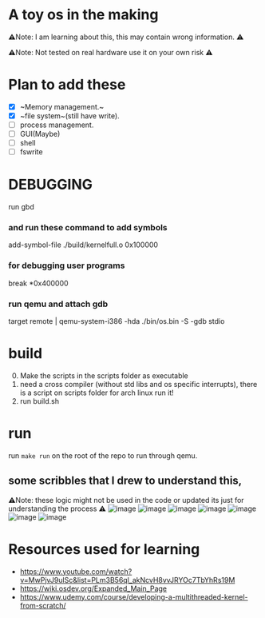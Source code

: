 # A toy os in the making
⚠️Note: I am learning about this, this may contain wrong information. ⚠️

⚠️Note: Not tested on real hardware use it on your own risk ⚠️

# Plan to add these
- [X] ~Memory management.~
- [X] ~file system~(still have write).
- [ ] process management.
- [ ] GUI(Maybe)
- [ ] shell
- [ ] fswrite

# DEBUGGING
run gbd
### and run these command to add symbols
add-symbol-file ./build/kernelfull.o 0x100000
### for debugging user programs 
break *0x400000
### run qemu and attach gdb
target remote | qemu-system-i386 -hda ./bin/os.bin -S -gdb stdio


# build
0. Make the scripts in the scripts folder as executable 
1. need a cross compiler (without std libs and os specific interrupts), there is a script on scripts folder for arch linux run it!
2. run build.sh
# run 
run ` make run ` on the root of the repo to run through qemu.

## some scribbles that I drew to understand this,
⚠️Note: these logic might not be used in the code or updated its just for understanding the process ⚠️
![image](https://github.com/user-attachments/assets/30e8c316-8652-4c3a-966f-3ad3f4920f23)
![image](https://github.com/user-attachments/assets/133aceda-8dec-44b2-aeb6-c8d70412998e)
![image](https://github.com/user-attachments/assets/34ba65ff-f23e-42c0-a48b-0be627c312cd)
![image](https://github.com/user-attachments/assets/f4d41a09-b167-4127-aad5-80178e15da96)
![image](https://github.com/user-attachments/assets/2b51df3a-2431-4abf-b533-af5c8c79feee)
![image](https://github.com/user-attachments/assets/b5527996-0592-4b58-ad60-78faf978f62f)
![image](https://github.com/user-attachments/assets/e5a2c860-e25d-472d-b619-d7ce9b057faa)

# Resources used for learning
- https://www.youtube.com/watch?v=MwPjvJ9ulSc&list=PLm3B56ql_akNcvH8vvJRYOc7TbYhRs19M
- https://wiki.osdev.org/Expanded_Main_Page
- https://www.udemy.com/course/developing-a-multithreaded-kernel-from-scratch/

